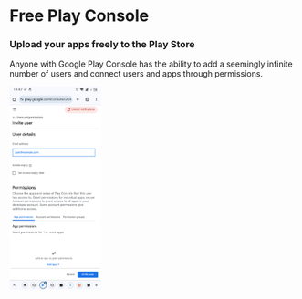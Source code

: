 # Free Play Console
### Upload your apps freely to the Play Store

Anyone with Google Play Console has the ability to add a seemingly infinite number of users and connect users and apps through permissions.

<img src="https://github.com/Android-PowerUser/Free_Play_Console/blob/main/Screenshot_20250805-144708_Chrome.png" alt="" width="160"/>
